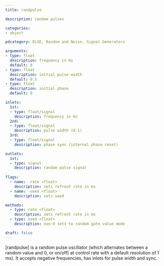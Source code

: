 ```yaml
---
title: randpulse

description: random pulses

categories:
- object

pdcategory: ELSE, Random and Noise, Signal Generators

arguments:
- type: float
  description: frequency in Hz
  default: 0
- type: float
  description: initial pulse width
  default: 0.5
- type: float
  description: initial phase
  default: 0

inlets:
  1st:
  - type: float/signal
    description: frequency in Hz
  2nd:
  - type: float/signal
    description: pulse width (0-1)
  3rd:
  - type: float/signal
    description: phase sync (internal phase reset)

outlets:
  1st:
  - type: signal
    description: random pulse signal
  
flags:
  - name: -rate <float>
    description: sets refresh rate in ms
  - name: -seed <float>
    description: sets seed

methods:
  - type: rate <float>
    description: sets refresh rate in ms
  - type: seed <float>
    description: non-0 sets to random gate value mode

draft: false
---
```


[randpulse] is a random pulse oscillator (which alternates between a random value and 0, or on/off) at control rate with a default resolution of 1 ms). It accepts negative frequencies, has inlets for pulse width and sync.
